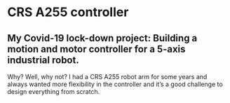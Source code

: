# CRS A255 controller

## My Covid-19 lock-down project:  Building a motion and motor controller for a 5-axis industrial robot.

Why?  Well, why not?  I had a CRS A255 robot arm for some years and always wanted more flexibility in the controller and it’s a good challenge to design everything from scratch.

